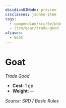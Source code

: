 ```yaml
---
obsidianUIMode: preview
cssclasses: json5e-item
tags:
  - compendium/src/5e/phb
  - item/gear/trade-good
aliases:
  - Goat
---
```

# Goat
*Trade Good*  

- **Cost**: 1 gp
- **Weight**: ⏤

*Source: SRD / Basic Rules*